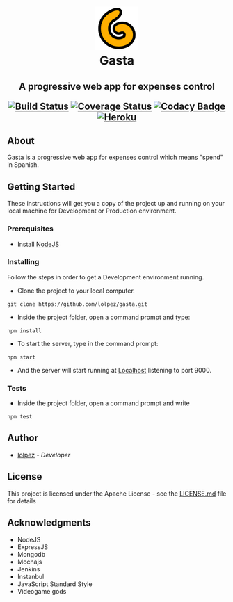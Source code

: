 <h1 align="center">
    <a href="https://github.com/lolpez/gasta">
        <img src="https://raw.githubusercontent.com/lolpez/gasta/master/public/img/gasta-logo.png" alt="Gasta" height=100 />
    </a>
    <br>Gasta
</h1>
<h2 align="center">
A progressive web app for expenses control

[![Build Status](https://travis-ci.com/lolpez/gasta.svg?branch=master)](https://travis-ci.com/lolpez/gasta)
[![Coverage Status](https://coveralls.io/repos/github/lolpez/gasta/badge.svg?branch=master)](https://coveralls.io/github/lolpez/gasta?branch=master)
[![Codacy Badge](https://api.codacy.com/project/badge/Grade/0164d9a766e34481a176d0e170507ef2)](https://www.codacy.com/app/lolpez/gasta?utm_source=github.com&amp;utm_medium=referral&amp;utm_content=lolpez/gasta&amp;utm_campaign=Badge_Grade)
[![Heroku](https://heroku-badge.herokuapp.com/?app=gasta&style=flat&svg=1)](https://gasta.herokuapp.com/)
</h2>

## About

Gasta is a progressive web app for expenses control which means "spend" in Spanish.

## Getting Started

These instructions will get you a copy of the project up and running on your local machine for Development or Production environment.

### Prerequisites

*   Install [NodeJS](https://nodejs.org)

### Installing

Follow the steps in order to get a Development environment running.

*   Clone the project to your local computer.
```
git clone https://github.com/lolpez/gasta.git
```

*   Inside the project folder, open a command prompt and type:
```
npm install
```
*   To start the server, type in the command prompt:
```
npm start
```
*   And the server will start running at <a href="http://localhost:3000" target="_blank">Localhost</a> listening to port 9000.

### Tests

*   Inside the project folder, open a command prompt and write
```
npm test
```

## Author

*   [lolpez](https://github.com/lolpez) - *Developer*

## License

This project is licensed under the Apache License - see the [LICENSE.md](LICENSE) file for details

## Acknowledgments

*   NodeJS
*   ExpressJS
*   Mongodb
*   Mochajs
*   Jenkins
*   Instanbul
*   JavaScript Standard Style
*   Videogame gods
